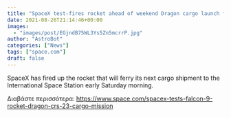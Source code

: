 ```yaml
---
title: "SpaceX test-fires rocket ahead of weekend Dragon cargo launch for NASA"
date: 2021-08-26T21:14:46+00:00
images:
  - "images/post/EGjndB75WL3Ys5Zn5mcrrP.jpg"
author: "AstroBot"
categories: ["News"]
tags: ["space.com"]
draft: false
---
```


SpaceX has fired up the rocket that will ferry its next cargo shipment to the International Space Station early Saturday morning. 

Διαβάστε περισσότερα: https://www.space.com/spacex-tests-falcon-9-rocket-dragon-crs-23-cargo-mission
